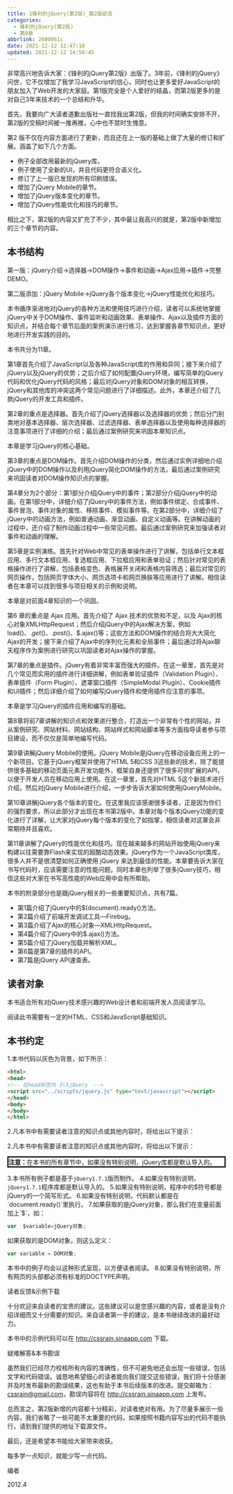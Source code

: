 ```yaml
---
title: 1锋利的jQuery(第2版)_第2版前言
categories: 
  - 锋利的jQuery(第2版)
  - 第0章
abbrlink: 2600061c
date: 2021-12-12 12:47:18
updated: 2021-12-12 14:58:45
---
```

非常高兴地告诉大家：《锋利的jQuery第2版》出版了。3年前，《锋利的jQuery》问世，它不仅增加了我学习JavaScript的信心，同时也让更多爱好JavaScript的朋友加入了Web开发的大家庭。第1版完全是个人爱好的结晶，而第2版更多的是对自己3年来技术的一个总结和升华。

首先，我要向广大读者道歉出版社一直找我出第2版，但我的时间确实安排不开，第2版的交稿时间被一推再推，心中也不禁时生愧意。

第2 版不仅在内容方面进行了更新，而且还在上一版的基础上做了大量的修订和扩展。涵盖了如下几个方面。

- 例子全部改用最新的jQuery库。
- 例子使用了全新的UI，并且代码更符合语义化。
- 修订了上一版已发现的所有印刷错误。
- 增加了jQuery Mobile的章节。
- 增加了jQuery版本变化的章节。
- 增加了jQuery性能优化和技巧的章节。

相比之下，第2版的内容又扩充了不少，其中最让我高兴的就是，第2版中新增加的三个章节的内容。

## 本书结构
第一版：jQuery介绍→选择器→DOM操作→事件和动画→Ajax应用→插件→完整DEMO。

第二版添加：jQuery Mobile→jQuery各个版本变化→jQuery性能优化和技巧。

本书循序渐进地对jQuery的各种方法和使用技巧进行介绍，读者可以系统地掌握jQuery中关于DOM操作、事件监听和动画效果、表单操作、Ajax以及插件方面的知识点，并结合每个章节后面的案例演示进行练习，达到掌握各章节知识点，更好地进行开发实践的目的。

本书共分为11章。

第1章首先介绍了JavaScript以及各种JavaScript库的作用和异同；接下来介绍了jQuery以及jQuery的优势；之后介绍了如何配置jQuery环境，编写简单的jQuery代码和优化jQuery代码的风格；最后对jQuery对象和DOM对象的相互转换，jQuery和其他库的冲突这两个常见问题进行了详细描述。此外，本章还介绍了几款jQuery的开发工具和插件。

第2章的重点是选择器。首先介绍了jQuery选择器以及选择器的优势；然后分门别类地对基本选择器、层次选择器、过滤选择器、表单选择器以及使用每种选择器的注意事项进行了详细的介绍；最后通过案例研究来巩固本章知识点。

本章是学习jQuery的核心基础。

第3章的重点是DOM操作。首先介绍DOM操作的分类，然后通过实例详细地介绍jQuery中的DOM操作以及利用jQuery简化DOM操作的方法，最后通过案例研究来巩固读者对DOM操作知识点的掌握。

第4章分为2个部分：第1部分介绍jQuery中的事件；第2部分介绍jQuery中的动画。在第1部分中，详细介绍了jQuery中的事件方法，例如事件绑定、合成事件、事件冒泡、事件对象的属性、移除事件、模拟事件等。在第2部分中，详细介绍了jQuery中的动画方法，例如普通动画、渐显动画、自定义动画等。在讲解动画的过程中，还介绍了制作动画过程中一些常见问题。最后通过案例研究来加强读者对事件和动画的理解。

第5章是实例演练。首先针对Web中常见的表单操作进行了讲解，包括单行文本框应用、多行文本框应用、复选框应用、下拉框应用和表单验证；然后针对常见的表格操作进行了讲解，包括表格变色、表格展开关闭和表格内容筛选；最后对常见的网页操作，包括网页字体大小、网页选项卡和网页换肤等应用进行了讲解。相信读者在本章可以找到很多与项目相关的示例和说明。

本章是对前面4章知识的一个巩固。

第6 章的重点是 Ajax 应用。首先介绍了 Ajax 技术的优势和不足，以及 Ajax的核心对象XMLHttpRequest；然后介绍jQuery中的Ajax解决方案，例如load()、$.get()、$.post()、$.ajax()等；这些方法和DOM操作的结合将大大简化Ajax的开发；接下来介绍了Ajax中的序列化元素和全局事件；最后通过将Ajax聊天程序作为案例进行研究以巩固读者对Ajax操作的掌握。

第7章的重点是插件。jQuery有着非常丰富而强大的插件。在这一章里，首先是对几个常见而实用的插件进行详细讲解，例如表单验证插件（Validation Plugin）、表单插件（Form Plugin）、遮罩窗口插件（SimpleModal Plugin）、Cookie插件和UI插件；然后详细介绍了如何编写jQuery插件和使用插件应注意的事项。

本章是学习jQuery的插件应用和编写的基础。

第8章将前7章讲解的知识点和效果进行整合，打造出一个非常有个性的网站，并从案例研究、网站材料、网站结构、网站样式和网站脚本等多方面指导读者参与项目建设，而不仅仅是简单地编写代码。

第9章讲解jQuery Mobile的使用。jQuery Mobile是jQuery在移动设备应用上的一个新项目。它基于jQuery框架并使用了HTML 5和CSS 3这些新的技术，除了能提供很多基础的移动页面元素开发功能外，框架自身还提供了很多可供扩展的API，以便于开发人员在移动应用上使用。在这一章里，首先对HTML 5这个新技术进行介绍，然后对jQuery Mobile进行介绍，一步步告诉大家如何使用jQueryMobile。

第10章讲解jQuery各个版本的变化。在这里我应该感谢很多读者，正是因为你们的强烈要求，所以此部分才出现在本书第2版中。本章对每个版本jQuery功能的变化进行了详解，让大家对jQuery每个版本的变化了如指掌，相信读者对这章会非常期待并且喜欢。

第11章讲解了jQuery的性能优化和技巧。现在越来越多的网站开始使用jQuery来构建以往需要靠Flash来实现的超酷动态效果。jQuery作为一个JavaScript类库，很多人并不是很清楚如何正确使用 jQuery 来达到最佳的性能。本章要告诉大家在书写代码时，应该需要注意的性能问题。同时本章也列举了很多jQuery技巧，相信这些对大家在书写高性能的Web应用中会有所帮助。

本书的附录部分也是跟jQuery相关的一些重要知识点，共有7篇。

- 第1篇介绍了jQuery中的$(document).ready()方法。
- 第2篇介绍了前端开发调试工具—Firebug。
- 第3篇介绍了Ajax的核心对象—XMLHttpRequest。
- 第4篇介绍了jQuery中的$.ajax()方法。
- 第5篇介绍了jQuery加载并解析XML。
- 第6篇是第7章的插件的API。
- 第7篇是jQuery API速查表。

## 读者对象
本书适合所有对jQuery技术感兴趣的Web设计者和前端开发人员阅读学习。

阅读此书需要有一定的HTML、CSS和JavaScript基础知识。

## 本书约定
1.本书代码以灰色为背景，如下所示：

```html
<html>
<head>
<!-- 在head标签内 引入jQuery  -->
<script src="../scripts/jquery.js" type="text/javascript"></script>
</head>
<body>
</body>
</html>
```

2.凡本书中有需要读者注意的知识点或其他内容时，将给出以下提示：

2.凡本书中有需要读者注意的知识点或其他内容时，将给出以下提示：

<div style="border-style:solid;"><strong>注意：</strong>在本书的所有章节中，如果没有特别说明，jQuery库都是默认导入的。</div>

3.本书所有例子都是基于`jQuery1.7.1`版而制作。
4.如果没有特别说明，`jQuery1.7.1`程序库都是默认导入的。
5.如果没有特别说明，程序中的$符号都是jQuery的一个简写形式。
6.如果没有特别说明，代码默认都是在`document.ready()`里执行。
7.如果获取的是jQuery对象，那么我们在变量前面加上`$`，如：

```javascript
var  $variable=jQuery对象;
```

如果获取的是DOM对象，则这么定义：

```javascript
var variable = DOM对象;
```

本书中的例子均会以这种形式呈现，以方便读者阅读。
8.如果没有特别说明，所有网页的头部都必须有标准的DOCTYPE声明。

读者反馈&示例下载

十分欢迎来自读者的宝贵的建议。这些建议可以是您感兴趣的内容，或者是没有介绍详细而又十分需要的知识。来自读者第一手的建议，是本书继续改进的最好动力。

本书中的示例代码可以在 http://cssrain.sinaapp.com 下载。

疑难解答&本书勘误

虽然我们已经尽力校核所有内容的准确性，但不可避免地还会出现一些错误，包括文字和代码错误。诚恳地希望细心的读者能向我们提交这些错误，我们将十分感谢并及时发布最新的勘误结果，这也有助于本书后续版本的改进。提交邮箱为：cssrain@gmail.com，勘误内容将在 http://cssrain.sinaapp.com 上发布。

总而言之，第2版新增的内容都十分精彩，对读者绝对有用。为了尽量多展示一些内容，我们省略了一些可能不太重要的代码，如果按照书籍内容写出的代码不能执行，请到我们提供的地址下载源文件。

最后，还是希望本书能给大家带来收获。

每多学一点知识，就能少写一点代码。

编者

2012.4
